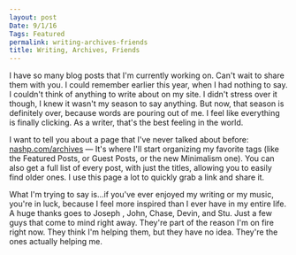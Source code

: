 ```yaml
---
layout: post
Date: 9/1/16
Tags: Featured
permalink: writing-archives-friends
title: Writing, Archives, Friends
---
```


I have so many blog posts that I'm currently working on. Can't wait to share them with you. I could remember earlier this year, when I had nothing to say. I couldn't think of anything to write about on my site. I didn't stress over it though, I knew it wasn't my season to say anything. But now, that season is definitely over, because words are pouring out of me. I feel like everything is finally clicking. As a writer, that's the best feeling in the world.

I want to tell you about a page that I've never talked about before: [nashp.com/archives][1] — It's where I'll start organizing my favorite tags (like the Featured Posts, or Guest Posts, or the new Minimalism one). You can also get a full list of every post, with just the titles, allowing you to easily find older ones. I use this page a lot to quickly grab a link and share it. 

What I'm trying to say is...if you've ever enjoyed my writing or my music, you're in luck, because I feel more inspired than I ever have in my entire life. A huge thanks goes to Joseph , John,  Chase,  Devin, and Stu. Just a few guys that come to mind right away. They're part of the reason I'm on fire right now. They think I'm helping them, but they have no idea. They're the ones actually helping me.

[1]:	http://nashp.com/archives